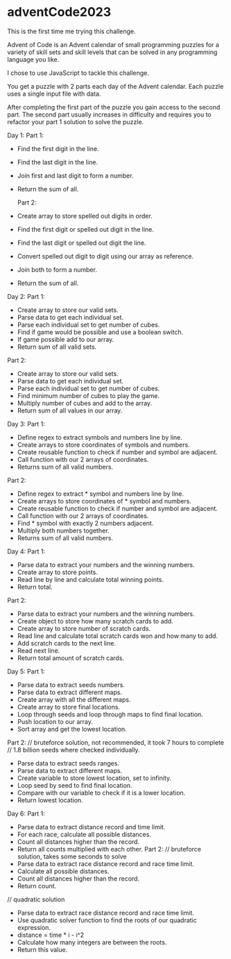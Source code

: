 # adventCode2023

This is the first time me trying this challenge.

Advent of Code is an Advent calendar of small programming puzzles for a variety of skill sets and skill levels that can be solved in any programming language you like.

I chose to use JavaScript to tackle this challenge.

You get a puzzle with 2 parts each day of the Advent calendar.
Each puzzle uses a single input file with data.

After completing the first part of the puzzle you gain access to the second part.
The second part usually increases in difficulty and requires you to refactor your part 1 solution to solve the puzzle.

Day 1:
Part 1:

- Find the first digit in the line.
- Find the last digit in the line.
- Join first and last digit to form a number.
- Return the sum of all.

  Part 2:
  
- Create array to store spelled out digits in order.
- Find the first digit or spelled out digit in the line.
- Find the last digit or spelled out digit the line.
- Convert spelled out digit to digit using our array as reference.
- Join both to form a number.
- Return the sum of all.

Day 2:
Part 1:

- Create array to store our valid sets.
- Parse data to get each individual set.
- Parse each individual set to get number of cubes.
- Find if game would be possible and use a boolean switch.
- If game possible add to our array.
- Return sum of all valid sets.

Part 2:

- Create array to store our valid sets.
- Parse data to get each individual set.
- Parse each individual set to get number of cubes.
- Find minimum number of cubes to play the game.
- Multiply number of cubes and add to the array.
- Return sum of all values in our array.

Day 3:
Part 1:
- Define regex to extract symbols and numbers line by line.
- Create arrays to store coordinates of symbols and numbers.
- Create reusable function to check if number and symbol are adjacent.
- Call function with our 2 arrays of coordinates.
- Returns sum of all valid numbers. 

Part 2:
- Define regex to extract * symbol and numbers line by line.
- Create arrays to store coordinates  of * symbol and numbers.
- Create reusable function to check if number and symbol are adjacent.
- Call function with our 2 arrays of coordinates.
- Find * symbol with exactly 2 numbers adjacent.
- Multiply both numbers together.
- Returns sum of all valid numbers. 

Day 4:
Part 1:
- Parse data to extract your numbers and the winning numbers.
- Create array to store points.
- Read line by line and calculate total winning points.
- Return total.

Part 2:
- Parse data to extract your numbers and the winning numbers.
- Create object to store how many scratch cards to add.
- Create array to store number of scratch cards.
- Read line and calculate total scratch cards won and how many to add.
- Add scratch cards to the next line.
- Read next line.
- Return total amount of scratch cards.

Day 5: 
Part 1:
- Parse data to extract seeds numbers.
- Parse data to extract different maps.
- Create array with all the different maps.
- Create array to store final locations.
- Loop through seeds and loop through maps to find final location.
- Push location to our array.
- Sort array and get the lowest location.

Part 2:
// bruteforce solution, not recommended, it took 7 hours to complete
// 1.8 billion seeds where checked individually.
- Parse data to extract seeds ranges.
- Parse data to extract different maps.
- Create variable to store lowest location, set to infinity.
- Loop seed by seed to find final location.
- Compare with our variable to check if it is a lower location.
- Return lowest location.

Day 6:
Part 1:
- Parse data to extract distance record and time limit.
- For each race, calculate all possible distances.
- Count all distances higher than the record.
- Return all counts multiplied with each other.
Part 2:
// bruteforce solution, takes some seconds to solve
- Parse data to extract race distance record and race time limit.
- Calculate all possible distances.
- Count all distances higher than the record.
- Return count.

// quadratic solution
- Parse data to extract race distance record and race time limit.
- Use quadratic solver function to find the roots of our quadratic expression.
- distance = time * i - i^2
- Calculate how many integers are between the roots.
- Return this value.








 



